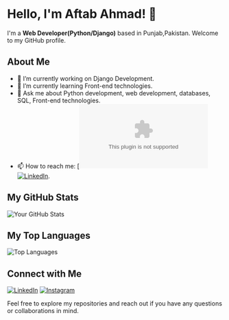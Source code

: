 # Hello, I'm Aftab Ahmad! 👋

I'm a **Web Developer(Python/Django)** based in Punjab,Pakistan. Welcome to my GitHub profile.

## About Me

- 🔭 I’m currently working on Django Development.
- 🌱 I’m currently learning Front-end technologies.
- 💬 Ask me about Python development, web development, databases, SQL, Front-end technologies.
- 📫 How to reach me: [![Gmail(https://img.shields.io/badge/LinkedIn-Connect-blue)](aftabaleeahmad@gmail.com)[![LinkedIn](https://img.shields.io/badge/LinkedIn-Connect-blue)](www.linkedin.com/in/aftab-alee-ahmad-853236280/).

## My GitHub Stats

![Your GitHub Stats](https://github-readme-stats.vercel.app/api?username=AftabAleeAhmad&show_icons=true&theme=dark)

## My Top Languages

![Top Languages](https://github-readme-stats.vercel.app/api/top-langs/?username=AftabAleeAhmad&layout=compact&theme=dark)

## Connect with Me

[![LinkedIn](https://img.shields.io/badge/LinkedIn-Connect-blue)](www.linkedin.com/in/aftab-alee-ahmad-853236280/)
[![Instagram](https://img.shields.io/badge/Twitter-Follow-blue)](https://www.instagram.com/alee_bin_shahbaz/)

Feel free to explore my repositories and reach out if you have any questions or collaborations in mind.
